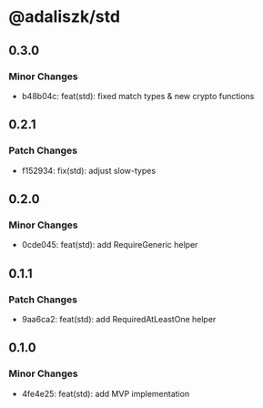 # @adaliszk/std

## 0.3.0

### Minor Changes

- b48b04c: feat(std): fixed match types & new crypto functions

## 0.2.1

### Patch Changes

- f152934: fix(std): adjust slow-types

## 0.2.0

### Minor Changes

- 0cde045: feat(std): add RequireGeneric helper

## 0.1.1

### Patch Changes

- 9aa6ca2: feat(std): add RequiredAtLeastOne helper

## 0.1.0

### Minor Changes

- 4fe4e25: feat(std): add MVP implementation
